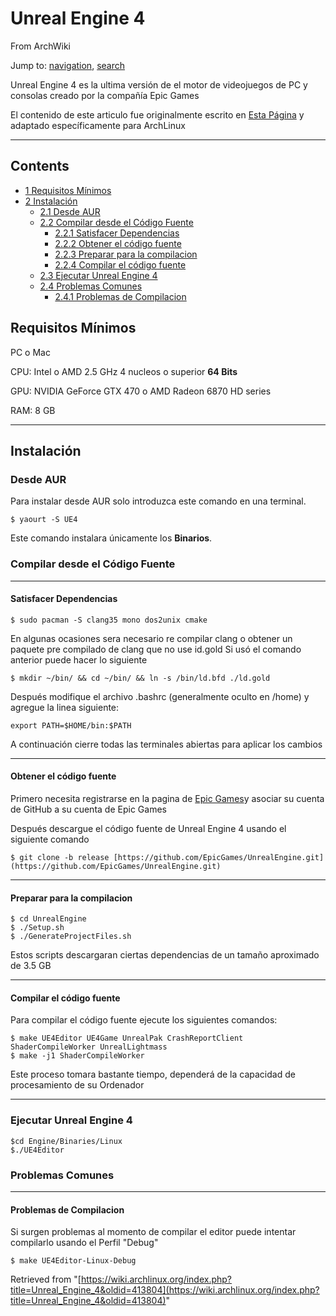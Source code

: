# Unreal Engine 4

From ArchWiki

Jump to: [navigation](#column-one), [search](#searchInput)

Unreal Engine 4 es la ultima versión de el motor de videojuegos de PC y consolas creado por la compañía Epic Games

El contenido de este articulo fue originalmente escrito en [Esta Página](https://wiki.unrealengine.com/Building_On_Linux) y adaptado específicamente para ArchLinux

* * *

## Contents

*   [1 Requisitos Mínimos](#Requisitos_M.C3.ADnimos)
*   [2 Instalación](#Instalaci.C3.B3n)
    *   [2.1 Desde AUR](#Desde_AUR)
    *   [2.2 Compilar desde el Código Fuente](#Compilar_desde_el_C.C3.B3digo_Fuente)
        *   [2.2.1 Satisfacer Dependencias](#Satisfacer_Dependencias)
        *   [2.2.2 Obtener el código fuente](#Obtener_el_c.C3.B3digo_fuente)
        *   [2.2.3 Preparar para la compilacion](#Preparar_para_la_compilacion)
        *   [2.2.4 Compilar el código fuente](#Compilar_el_c.C3.B3digo_fuente)
    *   [2.3 Ejecutar Unreal Engine 4](#Ejecutar_Unreal_Engine_4)
    *   [2.4 Problemas Comunes](#Problemas_Comunes)
        *   [2.4.1 Problemas de Compilacion](#Problemas_de_Compilacion)

## Requisitos Mínimos

PC o Mac

CPU: Intel o AMD 2.5 GHz 4 nucleos o superior **64 Bits**

GPU: NVIDIA GeForce GTX 470 o AMD Radeon 6870 HD series

RAM: 8 GB

* * *

## Instalación

### Desde AUR

Para instalar desde AUR solo introduzca este comando en una terminal.

```
$ yaourt -S UE4

```

Este comando instalara únicamente los **Binarios**.

### Compilar desde el Código Fuente

* * *

#### Satisfacer Dependencias

```
$ sudo pacman -S clang35 mono dos2unix cmake

```

En algunas ocasiones sera necesario re compilar clang o obtener un paquete pre compilado de clang que no use id.gold Si usó el comando anterior puede hacer lo siguiente

```
$ mkdir ~/bin/ && cd ~/bin/ && ln -s /bin/ld.bfd ./ld.gold

```

Después modifique el archivo .bashrc (generalmente oculto en /home) y agregue la linea siguiente:

```
export PATH=$HOME/bin:$PATH

```

A continuación cierre todas las terminales abiertas para aplicar los cambios

* * *

#### Obtener el código fuente

Primero necesita registrarse en la pagina de [Epic Games](https://www.unrealengine.com)y asociar su cuenta de GitHub a su cuenta de Epic Games

Después descargue el código fuente de Unreal Engine 4 usando el siguiente comando

```
$ git clone -b release [https://github.com/EpicGames/UnrealEngine.git](https://github.com/EpicGames/UnrealEngine.git)

```

* * *

#### Preparar para la compilacion

```
$ cd UnrealEngine
$ ./Setup.sh
$ ./GenerateProjectFiles.sh

```

Estos scripts descargaran ciertas dependencias de un tamaño aproximado de 3.5 GB

* * *

#### Compilar el código fuente

Para compilar el código fuente ejecute los siguientes comandos:

```
$ make UE4Editor UE4Game UnrealPak CrashReportClient ShaderCompileWorker UnrealLightmass
$ make -j1 ShaderCompileWorker

```

Este proceso tomara bastante tiempo, dependerá de la capacidad de procesamiento de su Ordenador

* * *

### Ejecutar Unreal Engine 4

```
$cd Engine/Binaries/Linux
$./UE4Editor

```

### Problemas Comunes

* * *

#### Problemas de Compilacion

Si surgen problemas al momento de compilar el editor puede intentar compilarlo usando el Perfil "Debug"

```
$ make UE4Editor-Linux-Debug

```

Retrieved from "[https://wiki.archlinux.org/index.php?title=Unreal_Engine_4&oldid=413804](https://wiki.archlinux.org/index.php?title=Unreal_Engine_4&oldid=413804)"